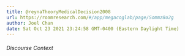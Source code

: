 ```yaml
---
title: @reynaTheoryMedicalDecision2008
url: https://roamresearch.com/#/app/megacoglab/page/Sommz8o2g
author: Joel Chan
date: Sat Oct 23 2021 23:24:58 GMT-0400 (Eastern Daylight Time)
---
```




###### Discourse Context



